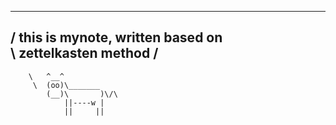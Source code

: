 
 __________________________________
/ this is mynote, written based on \
\ zettelkasten method              /
 ----------------------------------
        \   ^__^
         \  (oo)\_______
            (__)\       )\/\
                ||----w |
                ||     ||
